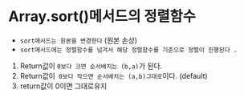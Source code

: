 # Array.sort()메서드의 정렬함수 
- `sort메서드는 원본을 변경한다` (원본 손상)
- `sort메서드에는 정렬함수를 넘겨서 해당 정렬함수를 기준으로 정렬이 진행된다 .`

1. Return값이 `0보다 크면 순서배치는 (b,a)`가 된다.
2. Return값이` 0보다 작으면 순서배치는 (a,b)그대로`이다. (default)
3. return값이 0이면 그대로유지
